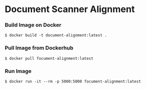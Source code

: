 # Document Scanner Alignment

### Build Image on Docker

```
$ docker build -t document-alignment:latest .
```

### Pull Image from Dockerhub

```
$ docker pull focument-alignment:latest
```

### Run Image

```
$ docker run -it --rm -p 5000:5000 focument-alignment:latest
```

